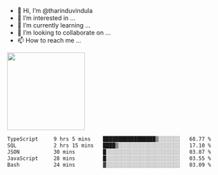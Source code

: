 - 👋 Hi, I’m @tharinduvindula
- 👀 I’m interested in ...
- 🌱 I’m currently learning ...
- 💞️ I’m looking to collaborate on ...
- 📫 How to reach me ...

<!---
tharinduvindula/tharinduvindula is a ✨ special ✨ repository because its `README.md` (this file) appears on your GitHub profile.
You can click the Preview link to take a look at your changes.
--->

<img height="180em" src="https://github-readme-stats.vercel.app/api?username=tharinduvindula&show_icons=true&hide_border=false&&count_private=true&include_all_commits=true" />


<!--START_SECTION:waka-->

```txt
TypeScript     9 hrs 5 mins    █████████████████▒░░░░░░░   68.77 %
SQL            2 hrs 15 mins   ████▒░░░░░░░░░░░░░░░░░░░░   17.10 %
JSON           30 mins         █░░░░░░░░░░░░░░░░░░░░░░░░   03.87 %
JavaScript     28 mins         █░░░░░░░░░░░░░░░░░░░░░░░░   03.55 %
Bash           24 mins         ▓░░░░░░░░░░░░░░░░░░░░░░░░   03.09 %
```

<!--END_SECTION:waka-->

